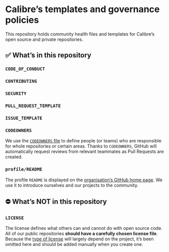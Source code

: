 # Calibre’s templates and governance policies
This repository holds community health files and templates for Calibre’s open source and private repositories.

## ✅ What’s in this repository

### `CODE_OF_CONDUCT`
### `CONTRIBUTING`
### `SECURITY`
### `PULL_REQUEST_TEMPLATE`
### `ISSUE_TEMPLATE`

### `CODEOWNERS`
We use the [`CODEOWNERS` file](https://docs.github.com/en/repositories/managing-your-repositorys-settings-and-features/customizing-your-repository/about-code-owners) to define people (or teams) who are responsible for whole repositories or certain areas. Thanks to `CODEOWNERS`, GitHub will automatically request reviews from relevant teammates as Pull Requests are created.

### `profile/README`
The profile `README` is displayed on the [organisation’s GitHub home page](https://github.com/calibreapp/). We use it to introduce ourselves and our projects to the community.

## ⛔️ What’s NOT in this repository

### `LICENSE`
The license defines what others can and cannot do with open source code. All of our public repositories **should have a carefully chosen license file**. Because the [type of license](https://docs.github.com/en/repositories/managing-your-repositorys-settings-and-features/customizing-your-repository/licensing-a-repository) will largely depend on the project, it’s been omitted here and should be added manually when you create one.